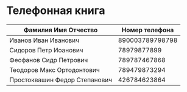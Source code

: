 # Телефонная книга    
|Фамилия Имя Отчество|Номер телефона|    
|-----------|-----------|
|Иванов Иван Иванович|890003789798798|
|Сидоров Петр Иоанович|78979877899|
|Феофанов Сидр Петрович|789787467868|
|Теодоров Макс Ортодонтович|789479873294|
|Простоквашин Федор Степанович|426784623864|
